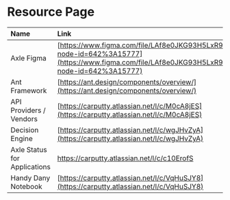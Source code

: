 # Resource Page

| Name | Link |
| :--- | :--- |
| Axle Figma | [https://www.figma.com/file/LAf8e0JKG93H5LxR9Asfbu/Axle?node-id=642%3A15777](https://www.figma.com/file/LAf8e0JKG93H5LxR9Asfbu/Axle?node-id=642%3A15777) |
| Ant Framework | [https://ant.design/components/overview/](https://ant.design/components/overview/) |
| API Providers / Vendors | [https://carputty.atlassian.net/l/c/M0cA8jES](https://carputty.atlassian.net/l/c/M0cA8jES) |
| Decision Engine | [https://carputty.atlassian.net/l/c/wgJHvZyA](https://carputty.atlassian.net/l/c/wgJHvZyA) |
| Axle Status for Applications | https://carputty.atlassian.net/l/c/c10ErofS |
| Handy Dany Notebook | [https://carputty.atlassian.net/l/c/VqHuSJY8](https://carputty.atlassian.net/l/c/VqHuSJY8) |




